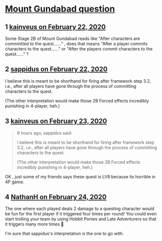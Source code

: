 # [Mount Gundabad question](https://community.fantasyflightgames.com/topic/306123-mount-gundabad-question/)

## 1 [kainveus on February 22, 2020](https://community.fantasyflightgames.com/topic/306123-mount-gundabad-question/?do=findComment&comment=3900027)

Some Stage 2B of Mount Gundabad reads like "After characters are commintted to the quest……“ , does that means "After a player commits characters to the quest……” or "After the players commit characters to the quest……" ?

## 2 [sappidus on February 22, 2020](https://community.fantasyflightgames.com/topic/306123-mount-gundabad-question/?do=findComment&comment=3900063)

I believe this is meant to be shorthand for firing after framework step 3.2, i.e., after all players have gone through the process of committing characters to the quest.

(The other interpretation would make those 2B Forced effects incredibly punishing in 4-player, heh.)

## 3 [kainveus on February 23, 2020](https://community.fantasyflightgames.com/topic/306123-mount-gundabad-question/?do=findComment&comment=3900213)

> 8 hours ago, sappidus said:
> 
> I believe this is meant to be shorthand for firing after framework step 3.2, i.e., after all players have gone through the process of committing characters to the quest.
> 
> (The other interpretation would make those 2B Forced effects incredibly punishing in 4-player, heh.)

OK , just some of my friends says these quest is LV8 because its horrible in 4P game.

## 4 [NathanH on February 24, 2020](https://community.fantasyflightgames.com/topic/306123-mount-gundabad-question/?do=findComment&comment=3900655)

The one where each played deals 2 damage to a questing character would be fun for the first player if it triggered four times per round! You could even start trolling your team by using Hobbit Ponies and Late Adventurers so that it triggers many more times 🤣

I'm sure that sappidus's interpretation is the one to go with.


